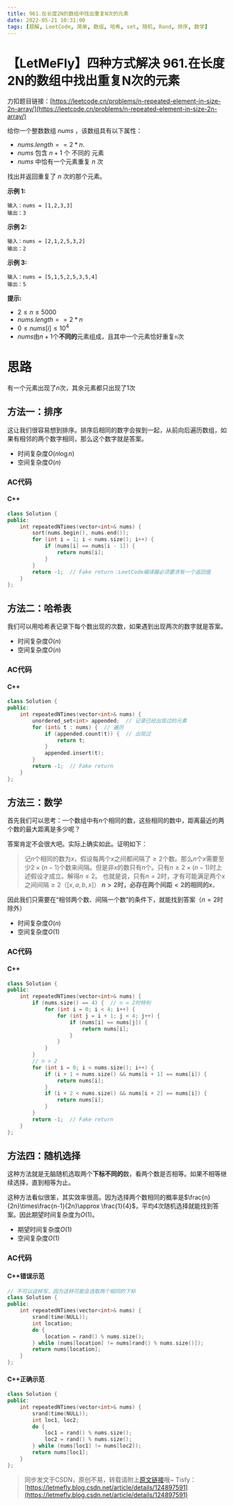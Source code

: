 ```yaml
---
title: 961.在长度2N的数组中找出重复N次的元素
date: 2022-05-21 10:31:00
tags: [题解, LeetCode, 简单, 数组, 哈希, set, 随机, Rand, 排序, 数学]
---
```


# 【LetMeFly】四种方式解决 961.在长度2N的数组中找出重复N次的元素

力扣题目链接：[https://leetcode.cn/problems/n-repeated-element-in-size-2n-array/](https://leetcode.cn/problems/n-repeated-element-in-size-2n-array/)

给你一个整数数组 $nums$ ，该数组具有以下属性：

+ $nums.length == 2 * n$.
+ $nums$ 包含 $n + 1$ 个 不同的 元素
+ $nums$ 中恰有一个元素重复 $n$ 次

找出并返回重复了 $n$ 次的那个元素。



**示例 1:**

```
输入：nums = [1,2,3,3]
输出：3
```

**示例 2:**

```
输入：nums = [2,1,2,5,3,2]
输出：2
```

**示例 3:**

```
输入：nums = [5,1,5,2,5,3,5,4]
输出：5
```

**提示:**

+ $2\leq n\leq 5000$
+ $nums.length == 2 * n$
+ $0\leq nums[i]\leq10^4$
+ $nums$由$n+1$个**不同的**元素组成，且其中一个元素恰好重复```n```次


# 思路

有一个元素出现了$n$次，其余元素都只出现了$1$次

## 方法一：排序

这让我们很容易想到排序。排序后相同的数字会挨到一起，从前向后遍历数组，如果有相邻的两个数字相同，那么这个数字就是答案。

+ 时间复杂度$O(n\log n)$
+ 空间复杂度$O(n)$

### AC代码

#### C++

```cpp
class Solution {
public:
    int repeatedNTimes(vector<int>& nums) {
        sort(nums.begin(), nums.end());
        for (int i = 1; i < nums.size(); i++) {
            if (nums[i] == nums[i - 1]) {
                return nums[i];
            }
        }
        return -1;  // Fake return：LeetCode编译器必须要求有一个返回值
    }
};
```

## 方法二：哈希表

我们可以用哈希表记录下每个数出现的次数，如果遇到出现两次的数字就是答案。

+ 时间复杂度$O(n)$
+ 空间复杂度$O(n)$

### AC代码

#### C++

```cpp
class Solution {
public:
    int repeatedNTimes(vector<int>& nums) {
        unordered_set<int> appended;  // 记录已经出现过的元素
        for (int& t : nums) {  // 遍历
            if (appended.count(t)) {  // 出现过
                return t;
            }
            appended.insert(t);
        }
        return -1;  // Fake return
    }
};
```

## 方法三：数学

首先我们可以思考：一个数组中有$n$个相同的数，这些相同的数中，距离最近的两个数的最大距离是多少呢？

答案肯定不会很大吧。实际上确实如此。证明如下：

> 记$n$个相同的数为$x$，假设每两个$x$之间都间隔了$\geq2$个数。那么$n$个$x$需要至少$2\times(n-1)$个数来间隔。但是非$x$的数只有$n$个。只有$n\geq 2\times(n-1)$时上述假设才成立。解得$n\leq2$。
> 也就是说，只有$n=2$时，才有可能满足两个$x$之间间隔$\geq2$（$[x,a,b,x]$）
> **$n>2$时，必存在两个间距$<2$的相同的$x$**。

因此我们只需要在“相邻两个数、间隔一个数”的条件下，就能找到答案（$n=2$时除外）

+ 时间复杂度$O(n)$
+ 空间复杂度$O(1)$

### AC代码

#### C++

```cpp
class Solution {
public:
    int repeatedNTimes(vector<int>& nums) {
        if (nums.size() == 4) {  // n = 2时特判
            for (int i = 0; i < 4; i++) {
                for (int j = i + 1; j < 4; j++) {
                    if (nums[i] == nums[j]) {
                        return nums[i];
                    }
                }
            }
        }
        // n > 2
        for (int i = 0; i < nums.size(); i++) {
            if (i + 1 < nums.size() && nums[i + 1] == nums[i]) {
                return nums[i];
            }
            if (i + 2 < nums.size() && nums[i + 2] == nums[i]) {
                return nums[i];
            }
        }
        return -1;  // Fake return
    }
};
```

## 方法四：随机选择

这种方法就是无脑随机选取两个**下标不同的**数，看两个数是否相等。如果不相等继续选择，直到相等为止。

这种方法看似很笨，其实效率很高。因为选择两个数相同的概率是$\frac{n}{2n}\times\frac{n-1}{2n}\approx \frac{1}{4}$，平均$4$次随机选择就能找到答案。因此期望时间复杂度为$O(1)$。

+ 期望时间复杂度$O(1)$
+ 空间复杂度$O(1)$

### AC代码

#### C++错误示范

```cpp
// 不可以这样写，因为这样可能会选取两个相同的下标
class Solution {
public:
    int repeatedNTimes(vector<int>& nums) {
        srand(time(NULL));
        int location;
        do {
            location = rand() % nums.size();
        } while (nums[location] != nums[rand() % nums.size()]);
        return nums[location];
    }
};
```

#### C++正确示范

```cpp
class Solution {
public:
    int repeatedNTimes(vector<int>& nums) {
        srand(time(NULL));
        int loc1, loc2;
        do {
            loc1 = rand() % nums.size();
            loc2 = rand() % nums.size();
        } while (nums[loc1] != nums[loc2]);
        return nums[loc1];
    }
};
```

> 同步发文于CSDN，原创不易，转载请附上[原文链接](https://blog.tisfy.eu.org/2022/05/21/LeetCode%200961.%E5%9C%A8%E9%95%BF%E5%BA%A62N%E7%9A%84%E6%95%B0%E7%BB%84%E4%B8%AD%E6%89%BE%E5%87%BA%E9%87%8D%E5%A4%8DN%E6%AC%A1%E7%9A%84%E5%85%83%E7%B4%A0)哦~
> Tisfy：[https://letmefly.blog.csdn.net/article/details/124897591](https://letmefly.blog.csdn.net/article/details/124897591)
